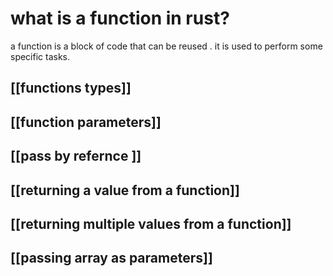 





# what is a function in rust?


a function is a block of code that can be reused . it is used to perform some specific tasks.


## [[functions types]]

## [[function parameters]]
## [[pass by refernce ]]
## [[returning a value from a function]]
## [[returning multiple values from a function]]
## [[passing array as parameters]]


